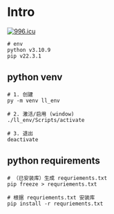 # Intro

<a href="https://996.icu"><img src="https://img.shields.io/badge/link-996.icu-red.svg" alt="996.icu" /></a>

```shell
# env
python v3.10.9
pip v22.3.1
```

## python venv

```shell
# 1. 创建
py -m venv ll_env

# 2. 激活/启用 (window)
./ll_env/Scripts/activate

# 3. 退出
deactivate
```

## python requirements

```shell
# （已安装库）生成 requriements.txt
pip freeze > requriements.txt

# 根据 requriements.txt 安装库
pip install -r requriements.txt
```
